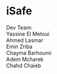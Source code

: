 # iSafe
Dev Team:<br>
Yassine El Metoui <br>
Ahmed Lasmar<br>
Emin Zriba<br>
Chayma Barhoumi<br>
Adem Mcharek<br>
Chahd Chaieb<br>
